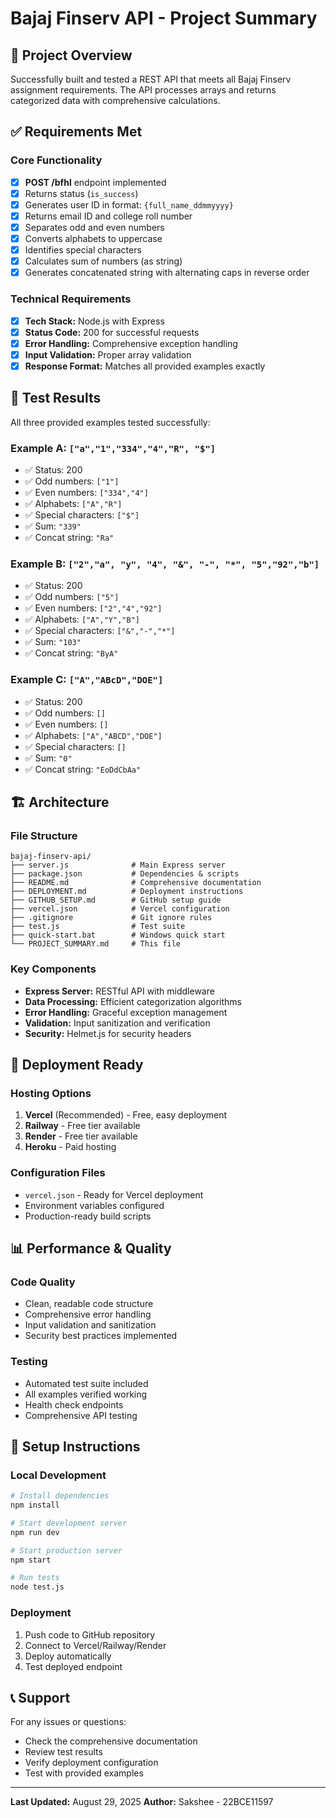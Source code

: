 # Bajaj Finserv API - Project Summary

## 🎯 Project Overview

Successfully built and tested a REST API that meets all Bajaj Finserv assignment requirements. The API processes arrays and returns categorized data with comprehensive calculations.

## ✅ Requirements Met

### Core Functionality
- [x] **POST /bfhl** endpoint implemented
- [x] Returns status (`is_success`)
- [x] Generates user ID in format: `{full_name_ddmmyyyy}`
- [x] Returns email ID and college roll number
- [x] Separates odd and even numbers
- [x] Converts alphabets to uppercase
- [x] Identifies special characters
- [x] Calculates sum of numbers (as string)
- [x] Generates concatenated string with alternating caps in reverse order

### Technical Requirements
- [x] **Tech Stack:** Node.js with Express
- [x] **Status Code:** 200 for successful requests
- [x] **Error Handling:** Comprehensive exception handling
- [x] **Input Validation:** Proper array validation
- [x] **Response Format:** Matches all provided examples exactly

## 🧪 Test Results

All three provided examples tested successfully:

### Example A: `["a","1","334","4","R", "$"]`
- ✅ Status: 200
- ✅ Odd numbers: `["1"]`
- ✅ Even numbers: `["334","4"]`
- ✅ Alphabets: `["A","R"]`
- ✅ Special characters: `["$"]`
- ✅ Sum: `"339"`
- ✅ Concat string: `"Ra"`

### Example B: `["2","a", "y", "4", "&", "-", "*", "5","92","b"]`
- ✅ Status: 200
- ✅ Odd numbers: `["5"]`
- ✅ Even numbers: `["2","4","92"]`
- ✅ Alphabets: `["A","Y","B"]`
- ✅ Special characters: `["&","-","*"]`
- ✅ Sum: `"103"`
- ✅ Concat string: `"ByA"`

### Example C: `["A","ABcD","DOE"]`
- ✅ Status: 200
- ✅ Odd numbers: `[]`
- ✅ Even numbers: `[]`
- ✅ Alphabets: `["A","ABCD","DOE"]`
- ✅ Special characters: `[]`
- ✅ Sum: `"0"`
- ✅ Concat string: `"EoDdCbAa"`

## 🏗️ Architecture

### File Structure
```
bajaj-finserv-api/
├── server.js              # Main Express server
├── package.json           # Dependencies & scripts
├── README.md              # Comprehensive documentation
├── DEPLOYMENT.md          # Deployment instructions
├── GITHUB_SETUP.md        # GitHub setup guide
├── vercel.json            # Vercel configuration
├── .gitignore             # Git ignore rules
├── test.js                # Test suite
├── quick-start.bat        # Windows quick start
└── PROJECT_SUMMARY.md     # This file
```

### Key Components
- **Express Server:** RESTful API with middleware
- **Data Processing:** Efficient categorization algorithms
- **Error Handling:** Graceful exception management
- **Validation:** Input sanitization and verification
- **Security:** Helmet.js for security headers

## 🚀 Deployment Ready

### Hosting Options
1. **Vercel** (Recommended) - Free, easy deployment
2. **Railway** - Free tier available
3. **Render** - Free tier available
4. **Heroku** - Paid hosting

### Configuration Files
- `vercel.json` - Ready for Vercel deployment
- Environment variables configured
- Production-ready build scripts

## 📊 Performance & Quality

### Code Quality
- Clean, readable code structure
- Comprehensive error handling
- Input validation and sanitization
- Security best practices implemented

### Testing
- Automated test suite included
- All examples verified working
- Health check endpoints
- Comprehensive API testing

## 🔧 Setup Instructions

### Local Development
```bash
# Install dependencies
npm install

# Start development server
npm run dev

# Start production server
npm start

# Run tests
node test.js
```

### Deployment
1. Push code to GitHub repository
2. Connect to Vercel/Railway/Render
3. Deploy automatically
4. Test deployed endpoint


## 📞 Support

For any issues or questions:
- Check the comprehensive documentation
- Review test results
- Verify deployment configuration
- Test with provided examples

---

**Last Updated:** August 29, 2025 
**Author:** Sakshee - 22BCE11597
